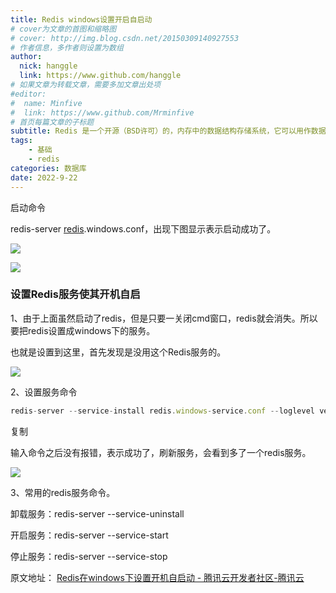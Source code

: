 ```yaml
---
title: Redis windows设置开启自启动
# cover为文章的首图和缩略图
# cover: http://img.blog.csdn.net/20150309140927553
# 作者信息，多作者则设置为数组
author: 
  nick: hanggle
  link: https://www.github.com/hanggle
# 如果文章为转载文章，需要多加文章出处项
#editor:
#  name: Minfive
#  link: https://www.github.com/Mrminfive
# 首页每篇文章的子标题
subtitle: Redis 是一个开源（BSD许可）的，内存中的数据结构存储系统，它可以用作数据库、缓存和消息中间件。 它支持多种类型的数据结构，如 字符串（strings）， 散列（hashes）， 列表（lists）， 集合（sets）， 有序集合（sorted sets） 与范围查询， bitmaps， hyperloglogs 和 地理空间（geospatial） 索引半径查询。 Redis 内置了 复制（replication），LUA脚本（Lua scripting）， LRU驱动事件（LRU eviction），事务（transactions） 和不同级别的 磁盘持久化（persistence）， 并通过 Redis哨兵（Sentinel）和自动 分区（Cluster）提供高可用性（high availability）。
tags: 
    - 基础
    - redis
categories: 数据库
date: 2022-9-22
---
```


启动命令

redis-server [redis](https://cloud.tencent.com/product/crs?from=10680).windows.conf，出现下图显示表示启动成功了。

![](https://ask.qcloudimg.com/http-save/6702670/5afdd434da88b814378e23d911a7d4dd.png?imageView2/2/w/1620)

![](https://ask.qcloudimg.com/http-save/6702670/4ce37ccd0dad20b6442bcb240a3ef363.png?imageView2/2/w/1620)

### **设置Redis服务使其开机自启**

1、由于上面虽然启动了redis，但是只要一关闭cmd窗口，redis就会消失。所以要把redis设置成windows下的服务。

也就是设置到这里，首先发现是没用这个Redis服务的。

![](https://ask.qcloudimg.com/http-save/6702670/92c42a53a40addf3fa4ca89df2e29a8a.png?imageView2/2/w/1620)

2、设置服务命令

```javascript
redis-server --service-install redis.windows-service.conf --loglevel verbose
```

复制

输入命令之后没有报错，表示成功了，刷新服务，会看到多了一个redis服务。

![](https://ask.qcloudimg.com/http-save/6702670/5af0e62e8a29b99ef774c44b6a46bc46.png?imageView2/2/w/1620)

3、常用的redis服务命令。

卸载服务：redis-server --service-uninstall

开启服务：redis-server --service-start

停止服务：redis-server --service-stop

原文地址： [Redis在windows下设置开机自启动 - 腾讯云开发者社区-腾讯云](https://cloud.tencent.com/developer/article/1861485)

